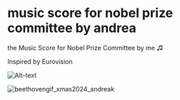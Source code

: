 # music score for nobel prize committee by andrea
the Music Score for Nobel Prize Committee by me ♫

Inspired by Eurovision 


![Alt-text](https://res.cloudinary.com/duse2sckn/image/upload/v1735236161/nobelprix_music_score_by_me_o3ya40.jpg)



![beethovengif_xmas2024_andreak](https://github.com/user-attachments/assets/434fa6ab-751b-4286-a80a-7b50daa28d83)

